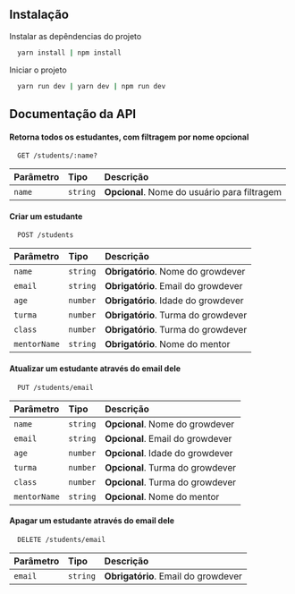 ## Instalação

Instalar as depêndencias do projeto

```bash
  yarn install | npm install
```

Iniciar o projeto

```bash
  yarn run dev | yarn dev | npm run dev
```

## Documentação da API

#### Retorna todos os estudantes, com filtragem por nome opcional

```http
  GET /students/:name?
```

| Parâmetro   | Tipo       | Descrição                           |
| :---------- | :--------- | :---------------------------------- |
| `name` | `string` | **Opcional**. Nome do usuário para filtragem |

#### Criar um estudante

```http
  POST /students
```

| Parâmetro   | Tipo       | Descrição                                   |
| :---------- | :--------- | :------------------------------------------ |
| `name`      | `string` | **Obrigatório**. Nome do growdever |
| `email`      | `string` | **Obrigatório**. Email do growdever |
| `age`      | `number` | **Obrigatório**. Idade do growdever |
| `turma`      | `number` | **Obrigatório**. Turma do growdever |
| `class`      | `number` | **Obrigatório**. Turma do growdever |
| `mentorName`      | `string` | **Obrigatório**. Nome do mentor |

#### Atualizar um estudante através do email dele

```http
  PUT /students/email
```

| Parâmetro   | Tipo       | Descrição                                   |
| :---------- | :--------- | :------------------------------------------ |
| `name`      | `string` | **Opcional**. Nome do growdever |
| `email`      | `string` | **Opcional**. Email do growdever |
| `age`      | `number` | **Opcional**. Idade do growdever |
| `turma`      | `number` | **Opcional**. Turma do growdever |
| `class`      | `number` | **Opcional**. Turma do growdever |
| `mentorName`      | `string` | **Opcional**. Nome do mentor |

#### Apagar um estudante através do email dele

```http
  DELETE /students/email
```

| Parâmetro   | Tipo       | Descrição                                   |
| :---------- | :--------- | :------------------------------------------ |
| `email`      | `string` | **Obrigatório**. Email do growdever |
